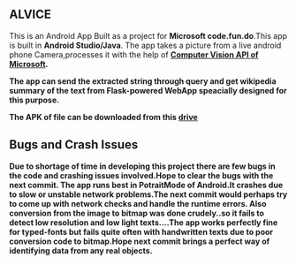 <html>

<h2>ALVICE</h2>

This is an Android App Built as a project for <b>Microsoft code.fun.do</b>.This app is built in <b>Android Studio/Java</b>.
The app takes a picture from a live android phone Camera,processes it with the help of <a href="https://azure.microsoft.com/en-in/services/cognitive-services/computer-vision/"><b>Computer Vision API of Microsoft</a>.
  
The app can send the extracted string through query and get wikipedia summary of the text from <b>Flask-</b>powered WebApp speacially designed for this purpose.

The APK of file can be downloaded from this <a href="https://drive.google.com/open?id=0B0CwmRhMKkKXanRsc0I4Y1VkLTA">drive</a>



<h2>Bugs and Crash Issues</h2></ul>

Due to shortage of time in developing this project there are few bugs in the code and crashing issues involved.Hope to clear the bugs with the next commit.
The app runs best in <b>Potrait</b>Mode of Android.It crashes due to slow or unstable network problems.The next commit would perhaps try to come up with network checks and handle the runtime errors.
Also conversion from the image to bitmap was done crudely..so it fails to detect low resolution and low light texts....The app works perfectly fine for typed-fonts but fails quite often with handwritten texts due to poor conversion code to bitmap.Hope next commit brings a perfect way of identifying data from any real objects. 

</html>
